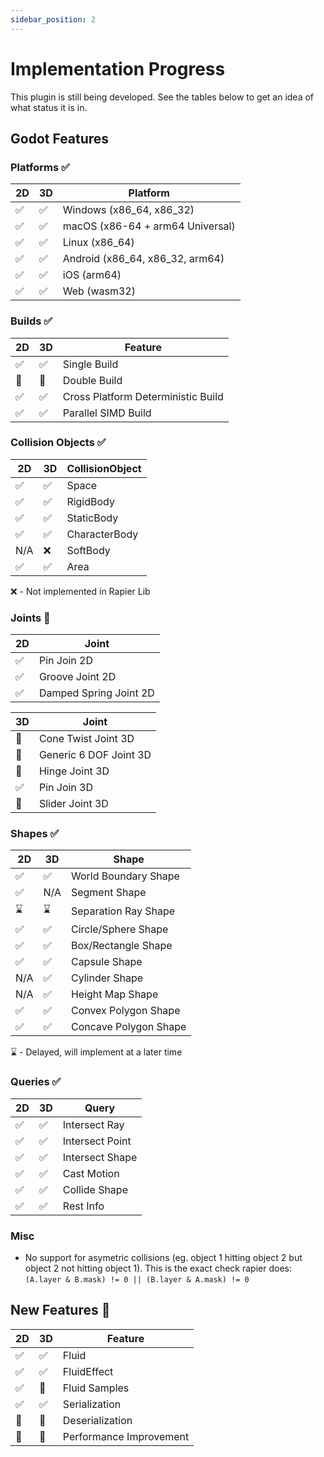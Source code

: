 ```yaml
---
sidebar_position: 2
---
```


# Implementation Progress

This plugin is still being developed. See the tables below to get an idea of what status it is in.

## Godot Features

### Platforms ✅

2D | 3D | Platform
-|-|-
✅|✅|Windows (x86_64, x86_32)
✅|✅|macOS (x86-64 + arm64 Universal)
✅|✅|Linux (x86_64)
✅|✅|Android (x86_64, x86_32, arm64)
✅|✅|iOS (arm64)
✅|✅|Web (wasm32)

### Builds ✅

2D | 3D | Feature
-|-|-
✅|✅|Single Build
🚧|🚧|Double Build
✅|✅|Cross Platform Deterministic Build
✅|✅|Parallel SIMD Build

### Collision Objects ✅

2D | 3D | CollisionObject
-|-|-
✅ | ✅ | Space
✅ | ✅ | RigidBody
✅ | ✅ | StaticBody
✅ | ✅ | CharacterBody
N/A | ❌ | SoftBody
✅ | ✅ | Area

❌ - Not implemented in Rapier Lib

### Joints 🚧

2D | Joint
-|-
✅ | Pin Join 2D
✅ | Groove Joint 2D
✅ | Damped Spring Joint 2D

3D | Joint
-|-
🚧 | Cone Twist Joint 3D
🚧 | Generic 6 DOF Joint 3D
🚧 | Hinge Joint 3D
✅ | Pin Join 3D
🚧 | Slider Joint 3D

### Shapes ✅

2D | 3D | Shape
-|-|-
✅|✅|World Boundary Shape
✅|N/A|Segment Shape
⌛|⌛|Separation Ray Shape
✅|✅|Circle/Sphere Shape
✅|✅|Box/Rectangle Shape
✅|✅|Capsule Shape
N/A|✅|Cylinder Shape
N/A|✅|Height Map Shape
✅|✅|Convex Polygon Shape
✅|✅|Concave Polygon Shape

⌛ - Delayed, will implement at a later time

### Queries ✅

2D | 3D | Query
-|-|-
✅|✅|Intersect Ray
✅|✅|Intersect Point
✅|✅|Intersect Shape
✅|✅|Cast Motion
✅|✅|Collide Shape
✅|✅|Rest Info

### Misc

- No support for asymetric collisions (eg. object 1 hitting object 2 but object 2 not hitting object 1). This is the exact check rapier does: `(A.layer & B.mask) != 0 || (B.layer & A.mask) != 0`

## New Features 🚧

2D | 3D| Feature
-|-|-
✅|✅| Fluid
✅|✅| FluidEffect
✅|🚧| Fluid Samples
✅|✅| Serialization
🚧|🚧| Deserialization
🚧|🚧| Performance Improvement
